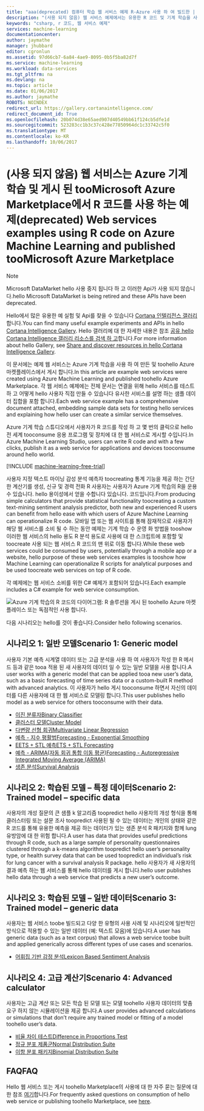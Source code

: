 ```yaml
---
title: "aaa(deprecated) 컴퓨터 학습 웹 서비스 예제 R-Azure 사용 하 여 빌드한 | Microsoft Docs"
description: "(사용 되지 않음) 웹 서비스 예제에서는 유용한 R 코드 및 기계 학습을 사용 하 여 만든 및 toohello Azure 마켓플레이스에서 게시 찾습니다."
keywords: "csharp, r 코드, 웹 서비스 예제"
services: machine-learning
documentationcenter: 
author: jaymathe
manager: jhubbard
editor: cgronlun
ms.assetid: 97d66cb7-6a84-4ae9-8095-0b5f5ba82d7f
ms.service: machine-learning
ms.workload: data-services
ms.tgt_pltfrm: na
ms.devlang: na
ms.topic: article
ms.date: 01/06/2017
ms.author: jaymathe
ROBOTS: NOINDEX
redirect_url: https://gallery.cortanaintelligence.com/
redirect_document_id: True
ms.openlocfilehash: 20b074d38e65aed907d40549bb61f124cb5dfe1d
ms.sourcegitcommit: 523283cc1b3c37c428e77850964dc1c33742c5f0
ms.translationtype: MT
ms.contentlocale: ko-KR
ms.lasthandoff: 10/06/2017
---
```

# <a name="deprecated-web-services-examples-using-r-code-on-azure-machine-learning-and-published-toomicrosoft-azure-marketplace"></a><span data-ttu-id="de3c3-104">(사용 되지 않음) 웹 서비스는 Azure 기계 학습 및 게시 된 tooMicrosoft Azure Marketplace에서 R 코드를 사용 하는 예제</span><span class="sxs-lookup"><span data-stu-id="de3c3-104">(deprecated) Web services examples using R code on Azure Machine Learning and published tooMicrosoft Azure Marketplace</span></span>

> [!NOTE]
> <span data-ttu-id="de3c3-105">Microsoft DataMarket hello 사용 중지 됩니다 하 고 이러한 Api가 사용 되지 않습니다.</span><span class="sxs-lookup"><span data-stu-id="de3c3-105">hello Microsoft DataMarket is being retired and these APIs have been deprecated.</span></span> 
> 
> <span data-ttu-id="de3c3-106">Hello에서 많은 유용한 예 실험 및 Api를 찾을 수 있습니다 [Cortana 인텔리전스 갤러리](http://gallery.cortanaintelligence.com)합니다.</span><span class="sxs-lookup"><span data-stu-id="de3c3-106">You can find many useful example experiments and APIs in hello [Cortana Intelligence Gallery](http://gallery.cortanaintelligence.com).</span></span> <span data-ttu-id="de3c3-107">Hello 갤러리에 대 한 자세한 내용은 참조 [공유 hello Cortana Intelligence 갤러리 리소스를 검색 하 고](machine-learning-gallery-how-to-use-contribute-publish.md)합니다.</span><span class="sxs-lookup"><span data-stu-id="de3c3-107">For more information about hello Gallery, see [Share and discover resources in hello Cortana Intelligence Gallery](machine-learning-gallery-how-to-use-contribute-publish.md).</span></span>

<span data-ttu-id="de3c3-108">이 문서에는 예제 웹 서비스는 Azure 기계 학습을 사용 하 여 만든 및 toohello Azure 마켓플레이스에서 게시 합니다.</span><span class="sxs-lookup"><span data-stu-id="de3c3-108">In this article are example web services were created using Azure Machine Learning and published toohello Azure Marketplace.</span></span> <span data-ttu-id="de3c3-109">각 웹 서비스 예제에는 전체 문서는 연결을 위해 hello 서비스를 테스트 하 고 어떻게 hello 사용자 직접 만들 수 있습니다 유사한 서비스를 설명 하는 샘플 데이터 집합을 포함 합니다.</span><span class="sxs-lookup"><span data-stu-id="de3c3-109">Each web service example has a comprehensive document attached, embedding sample data sets for testing hello services and explaining how hello user can create a similar service themselves.</span></span> 

<span data-ttu-id="de3c3-110">Azure 기계 학습 스튜디오에서 사용자가 R 코드를 작성 하 고 몇 번의 클릭으로 hello 전 세계 tooconsume 응용 프로그램 및 장치에 대 한 웹 서비스로 게시할 수입니다.</span><span class="sxs-lookup"><span data-stu-id="de3c3-110">In Azure Machine Learning Studio, users can write R code and with a few clicks, publish it as a web service for applications and devices tooconsume around hello world.</span></span> 

[!INCLUDE [machine-learning-free-trial](../../includes/machine-learning-free-trial.md)]

<span data-ttu-id="de3c3-111">사용자 지정 텍스트 마이닝 감성 분석 예측자 toocreating 통계 기능을 제공 하는 간단한 계산기를 생성, 신규 및 경력 전화 R 사용자는 사용자가 Azure 기계 학습의 R을 운용 수 있습니다. hello 용이성에서 얻을 수합니다 있습니다. 코드입니다.</span><span class="sxs-lookup"><span data-stu-id="de3c3-111">From producing simple calculators that provide statistical functionality toocreating a custom text-mining sentiment analysis predictor, both new and experienced R users can benefit from hello ease with which users of Azure Machine Learning can operationalize R code.</span></span> <span data-ttu-id="de3c3-112">모바일 앱 또는 웹 사이트를 통해 잠재적으로 사용자가 해당 웹 서비스를 소비 될 수 하는 동안 예제는 기계 학습 수 운영 화 방법을 tooshow 이러한 웹 서비스의 hello 용도 R 분석 용도로 사용에 대 한 스크립트에 포함할 및 toocreate 사용 되는 웹 서비스 R 코드의 맨 위로 이동 합니다.</span><span class="sxs-lookup"><span data-stu-id="de3c3-112">While these web services could be consumed by users, potentially through a mobile app or a website, hello purpose of these web services examples is tooshow how Machine Learning can operationalize R scripts for analytical purposes and be used toocreate web services on top of R code.</span></span>

<span data-ttu-id="de3c3-113">각 예제에는 웹 서비스 소비를 위한 C# 예제가 포함되어 있습니다.</span><span class="sxs-lookup"><span data-stu-id="de3c3-113">Each example includes a C# example for web service consumption.</span></span>

![Azure 기계 학습의 R 코드의 다이어그램: R 솔루션을 게시 된 toohello Azure 마켓플레이스 또는 독점적인 사용 합니다.][1]

<span data-ttu-id="de3c3-115">다음 시나리오는 hello를 것이 좋습니다.</span><span class="sxs-lookup"><span data-stu-id="de3c3-115">Consider hello following scenarios.</span></span>

## <a name="scenario-1-generic-model"></a><span data-ttu-id="de3c3-116">시나리오 1: 일반 모델</span><span class="sxs-lookup"><span data-stu-id="de3c3-116">Scenario 1: Generic model</span></span>
<span data-ttu-id="de3c3-117">사용자 기본 예측 시계열 데이터 또는 고급 분석을 사용 하 여 사용자가 작성 한 R 메서드 등과 같은 tooa 적용 된 새 사용자의 데이터 일 수 있는 일반 모델을 사용 합니다.</span><span class="sxs-lookup"><span data-stu-id="de3c3-117">A user works with a generic model that can be applied tooa new user’s data, such as a basic forecasting of time series data or a custom-built R method with advanced analytics.</span></span> <span data-ttu-id="de3c3-118">이 사용자가 hello 게시 tooconsume 하면서 자신의 데이터를 다른 사용자에 대 한 웹 서비스로 모델링 합니다.</span><span class="sxs-lookup"><span data-stu-id="de3c3-118">This user publishes hello model as a web service for others tooconsume with their data.</span></span>

* [<span data-ttu-id="de3c3-119">이진 분류자</span><span class="sxs-lookup"><span data-stu-id="de3c3-119">Binary Classifier</span></span>](machine-learning-r-csharp-binary-classifier.md)
* [<span data-ttu-id="de3c3-120">클러스터 모델</span><span class="sxs-lookup"><span data-stu-id="de3c3-120">Cluster Model</span></span>](machine-learning-r-csharp-cluster-model.md)
* [<span data-ttu-id="de3c3-121">다변량 선형 회귀</span><span class="sxs-lookup"><span data-stu-id="de3c3-121">Multivariate Linear Regression</span></span>](machine-learning-r-csharp-multivariate-linear-regression.md)
* [<span data-ttu-id="de3c3-122">예측 - 지수 평활법</span><span class="sxs-lookup"><span data-stu-id="de3c3-122">Forecasting - Exponential Smoothing</span></span>](machine-learning-r-csharp-forecasting-exponential-smoothing.md)
* [<span data-ttu-id="de3c3-123">EETS + STL 예측</span><span class="sxs-lookup"><span data-stu-id="de3c3-123">ETS + STL Forecasting</span></span>](machine-learning-r-csharp-retail-demand-forecasting.md)
* [<span data-ttu-id="de3c3-124">예측 - ARIMA(자동 회귀 통합 이동 평균)</span><span class="sxs-lookup"><span data-stu-id="de3c3-124">Forecasting - Autoregressive Integrated Moving Average (ARIMA)</span></span>](machine-learning-r-csharp-arima.md)
* [<span data-ttu-id="de3c3-125">생존 분석</span><span class="sxs-lookup"><span data-stu-id="de3c3-125">Survival Analysis</span></span>](machine-learning-r-csharp-survival-analysis.md)

## <a name="scenario-2-trained-model--specific-data"></a><span data-ttu-id="de3c3-126">시나리오 2: 학습된 모델 – 특정 데이터</span><span class="sxs-lookup"><span data-stu-id="de3c3-126">Scenario 2: Trained model – specific data</span></span>
<span data-ttu-id="de3c3-127">사용자의 개성 질문의 큰 샘플 k 알고리즘 toopredict hello 사용자의 개성 형식을 통해 클러스터링 또는 설문 조사 toopredict 사용된 될 수 있는 데이터는 개인의 상태와 같은 R 코드를 통해 유용한 예측을 제공 하는 데이터가 있는 생존 분석 R 패키지와 함께 lung 유방암에 대 한 위험 합니다.</span><span class="sxs-lookup"><span data-stu-id="de3c3-127">A user has data that provides useful predictions through R code, such as a large sample of personality questionnaires clustered through a k-means algorithm toopredict hello user’s personality type, or health survey data that can be used toopredict an individual’s risk for lung cancer with a survival analysis R package.</span></span> <span data-ttu-id="de3c3-128">hello 사용자가 새 사용자의 결과 예측 하는 웹 서비스를 통해 hello 데이터를 게시 합니다.</span><span class="sxs-lookup"><span data-stu-id="de3c3-128">hello user publishes hello data through a web service that predicts a new user’s outcome.</span></span>

## <a name="scenario-3-trained-model--generic-data"></a><span data-ttu-id="de3c3-129">시나리오 3: 학습된 모델 – 일반 데이터</span><span class="sxs-lookup"><span data-stu-id="de3c3-129">Scenario 3: Trained model – generic data</span></span>
<span data-ttu-id="de3c3-130">사용자는 웹 서비스 toobe 빌드되고 다양 한 유형의 사용 사례 및 시나리오에 일반적인 방식으로 적용할 수 있는 일반 데이터 (예: 텍스트 모음)에 있습니다.</span><span class="sxs-lookup"><span data-stu-id="de3c3-130">A user has generic data (such as a text corpus) that allows a web service toobe built and applied generically across different types of use cases and scenarios.</span></span>

* [<span data-ttu-id="de3c3-131">어휘집 기반 감정 분석</span><span class="sxs-lookup"><span data-stu-id="de3c3-131">Lexicon Based Sentiment Analysis</span></span>](machine-learning-r-csharp-lexicon-based-sentiment-analysis.md)

## <a name="scenario-4-advanced-calculator"></a><span data-ttu-id="de3c3-132">시나리오 4: 고급 계산기</span><span class="sxs-lookup"><span data-stu-id="de3c3-132">Scenario 4: Advanced calculator</span></span>
<span data-ttu-id="de3c3-133">사용자는 고급 계산 또는 모든 학습 된 모델 또는 모델 toohello 사용자 데이터의 맞춤 요구 하지 않는 시뮬레이션을 제공 합니다.</span><span class="sxs-lookup"><span data-stu-id="de3c3-133">A user provides advanced calculations or simulations that don’t require any trained model or fitting of a model toohello user’s data.</span></span>

* [<span data-ttu-id="de3c3-134">비율 차이 테스트</span><span class="sxs-lookup"><span data-stu-id="de3c3-134">Difference in Proportions Test</span></span>](machine-learning-r-csharp-difference-in-two-proportions.md)
* [<span data-ttu-id="de3c3-135">정규 분포 제품군</span><span class="sxs-lookup"><span data-stu-id="de3c3-135">Normal Distribution Suite</span></span>](machine-learning-r-csharp-normal-distribution.md)
* [<span data-ttu-id="de3c3-136">이항 분포 패키지</span><span class="sxs-lookup"><span data-stu-id="de3c3-136">Binomial Distribution Suite</span></span>](machine-learning-r-csharp-binomial-distribution.md)

## <a name="faq"></a><span data-ttu-id="de3c3-137">FAQ</span><span class="sxs-lookup"><span data-stu-id="de3c3-137">FAQ</span></span>
<span data-ttu-id="de3c3-138">Hello 웹 서비스 또는 게시 toohello Marketplace의 사용에 대 한 자주 묻는 질문에 대 한 참조 [여기](machine-learning-marketplace-faq.md)합니다.</span><span class="sxs-lookup"><span data-stu-id="de3c3-138">For frequently asked questions on consumption of hello web service or publishing toohello Marketplace, see [here](machine-learning-marketplace-faq.md).</span></span>

[1]: ./media/machine-learning-r-csharp-web-service-examples/machine-learning-r-code-options-for-using-and-sharing-cloud.png



